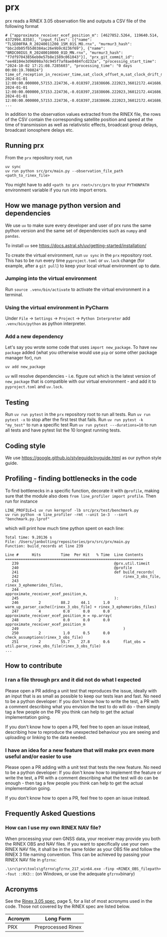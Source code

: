 # prx

prx reads a RINEX 3.05 observation file and outputs a CSV file of the following format

```
# {"approximate_receiver_ecef_position_m": [4627852.5264, 119640.514, 4372994.8358], "input_files": [{"name": "TLSE00FRA_R_20240011200_15M_01S_MO.rnx", "murmur3_hash": "bbc2db05fb5d0384ac26e9b9c0236f69"}, {"name": "BRDC00IGS_R_20240010000_01D_MN.rnx", "murmur3_hash": "f7df97043856eb0e57b8e1589c061043"}], "prx_git_commit_id": "ee48104e3d96098a7dc945f7af8ae8484fcd232a", "processing_start_time": "2024-10-02 17:21:08.7285603", "processing_time": "0 days 00:00:19.708024"}
time_of_reception_in_receiver_time,sat_clock_offset_m,sat_clock_drift_mps,sat_pos_x_m,sat_pos_y_m,sat_pos_z_m,sat_vel_x_mps,sat_vel_y_mps,sat_vel_z_mps,ephemeris_hash,frequency_slot,relativistic_clock_effect_m,sagnac_effect_m,tropo_delay_m,sat_code_bias_m,carrier_frequency_hz,iono_delay_m,sat_elevation_deg,sat_azimuth_deg,rnx_obs_identifier,C_obs_m,D_obs_hz,L_obs_cycles,LLI,S_obs_dBHz,constellation,prn
2024-01-01 12:00:00.000000,57153.224736,-0.018397,21838606.222023,36012172.441686,-1479022.231769,-3.184508,4.675864,-0.920381,2245131395643944762,1.000000,-0.668490,-39.902407,10.053189,0.149896,1561098000.000000,-15.044328,13.082414,115.281248,2I,40176280.391000,-14.730000,209208378.723000,,35.400000,C,05
2024-01-01 12:00:00.000000,57153.224736,-0.018397,21838606.222023,36012172.441686,-1479022.231769,-3.184508,4.675864,-0.920381,2245131395643944762,1.000000,-0.668490,-39.902407,10.053189,0.000000,1268520000.000000,-22.784446,13.082414,115.281248,6I,40176273.273000,-11.969000,169998932.830000,,36.900000,C,05
2024-01-01 12:00:00.000000,57153.224736,-0.018397,21838606.222023,36012172.441686,-1479022.231769,-3.184508,4.675864,-0.920381,2245131395643944762,1.000000,-0.668490,-39.902407,10.053189,-2.728111,1207140000.000000,-25.160417,13.082414,115.281248,7I,40176276.934000,-11.391000,161773185.396000,,38.400000,C,05
...
```

In addition to the observation values extracted from the RINEX file, the rows of the CSV contain the corresponding
satellite position and speed at the time of transmission as well as relativistic effects, broadcast group delays,
broadcast ionosphere delays etc.

## Running prx

From the `prx` repository root, run

```
uv sync
uv run python src/prx/main.py --observation_file_path <path_to_rinex_file> 
```

You might have to add `<path to prx root>/src/prx` to your `PYTHONPATH` environment variable if you run
into import errors.

## How we manage python version and dependencies

We use `uv` to make sure every developer and user of prx runs the same python version
and the same set of dependencies such as `numpy` and `pandas`.

To install `uv` see https://docs.astral.sh/uv/getting-started/installation/

To create the virtual environment, run
`uv sync` in the `prx` repository root. This has to be run every time `pyproject.toml` or
`uv.lock` change (for example, after a `git pull`) to keep your local virtual environment up to date.

### Jumping into the virtual environment

Run `source .venv/bin/activate` to activate the virtual environment in a terminal.

### Using the virtual environment in PyCharm

Under `File` -> `Settings` -> `Project` -> `Python Interpreter` add `.venv/bin/python` as python interpreter.

### Add a new dependency

Let's say you wrote some code that uses `import new_package`. To have `new package` added (what you otherwise
would use `pip` or some other package manager for), run

`uv add new_package`

`uv` will resolve dependencies - i.e. figure out which is the latest version of `new_package` that is compatible with
our virtual environment - and add it to `pyproject.toml` and `uv.lock`.

## Testing

Run `uv run pytest` in the `prx` repository root to run all tests.
Run `uv run pytest -x` to stop after the first test that fails.
Run `uv run pytest -k "my_test"` to run a specific test
Run `uv run pytest ---durations=10` to run all tests and have pytest list the 10 longest running tests.

## Coding style

We use https://google.github.io/styleguide/pyguide.html as our python style guide.

## Profiling - finding bottlenecks in the code

To find bottlenecks in a specific function, decorate it with `@profile`, making sure that the module also does `from
line_profiler import profile`.
Then run for instance

```
LINE_PROFILE=1 uv run kernprof -lb src/prx/test/benchmark.py
uv run python -m line_profiler -rmt --unit 1e-3  --sort "benchmark.py.lprof"
```

which will print how much time python spent on each line:

```
Total time: 9.20136 s
File: /Users/janbolting/repositories/prx/src/prx/main.py
Function: build_records at line 239

Line #      Hits         Time  Per Hit   % Time  Line Contents
==============================================================
   239                                           @prx.util.timeit
   240                                           @profile
   241                                           def build_records(
   242                                               rinex_3_obs_file,
   243                                               rinex_3_ephemerides_files,
   244                                               approximate_receiver_ecef_position_m,
   245                                           ):
   246         2         88.2     44.1      1.0      warm_up_parser_cache([rinex_3_obs_file] + rinex_3_ephemerides_files)
   247         4          0.0      0.0      0.0      approximate_receiver_ecef_position_m = np.array(
   248         2          0.0      0.0      0.0          approximate_receiver_ecef_position_m
   249                                               )
   250         2          1.0      0.5      0.0      check_assumptions(rinex_3_obs_file)
   251         2         55.7     27.8      0.6      flat_obs = util.parse_rinex_obs_file(rinex_3_obs_file)
...
```

## How to contribute

### I ran a file through prx and it did not do what I expected

Please open a PR adding a unit test that reproduces the issue, ideally with an input that is as small as possible to
keep our tests lean and fast. No need to be a python developer: If you don't know how to write the test, a PR with a
comment describing what you envision the test to do will do - then simply tag a few people on the PR you think can help
to get the actual implementation going.

If you don't know how to open a PR, feel free to open an issue instead, describing how to reproduce the unexpected
behaviour you are seeing and uploading or linking to the data needed.

### I have an idea for a new feature that will make prx even more useful and/or easier to use

Please open a PR adding with a unit test that tests the new feature. No need to be a python developer: If you don't know
how to implement the feature or write the test, a PR with a comment describing what the test will do can be enough -
then tag a few people you think can help to get the actual implementation going.

If you don't know how to open a PR, feel free to open an issue instead.

## Frequently Asked Questions

### How can I use my own RINEX NAV file?

When processing your own GNSS data, your receiver may provide you both the RINEX OBS and NAV files. If you want to
specifically use your own RINEX NAV file, it shall be in the same folder as your OBS file and follow the RINEX 3 file
naming convention. This can be achieved by passing your RINEX NAV file in `gfzrnx`:

`.\src\prx\tools\gfzrnx\gfzrnx_217_win64.exe -finp <RINEX_OBS_filepath> -fout ::RX3::` (on Windows, or use the adequate
`gfzrnx`binary)

## Acronyms

See the [Rinex 3.05 spec](https://files.igs.org/pub/data/format/rinex305.pdf), page 5, for a list of most acronyms used
in the code. Those not covered by the RINEX spec are listed below.

| Acronym | Long Form          |
|---------|--------------------|
| PRX     | Preprocessed Rinex |
